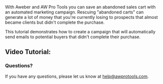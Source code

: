 With Aweber and AW Pro Tools you can save an abandoned sales cart with an
automated marketing campaign. Rescuing "abandoned carts" can generate a lot of
money that you're currently losing to prospects that almost became clients but
didn't complete the purchase.

This tutorial demonstrates how to create a campaign that will automatically
send emails to potential buyers that didn't complete their purchase.

## Video Tutorial:

###

### Questions?

If you have any questions, please let us know at
[help@awprotools.com](mailto:mailto:help@awprotools.com).

